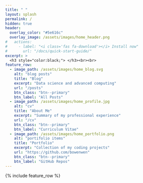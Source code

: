 ```yaml
---
title: " "
layout: splash
permalink: /
hidden: true
header:
  overlay_color: "#5e616c"
  overlay_image: /assets/images/home_header.png
#   actions:
#     - label: "<i class='fas fa-download'></i> Install now"
#       url: "/docs/quick-start-guide/"
excerpt: >
  <h3 style="color:black;"> </h3><br><br>
feature_row:
  - image_path: /assets/images/home_blog.svg
    alt: "blog posts"
    title: "Blog"
    excerpt: "Data science and advanced computing"
    url: "/posts"
    btn_class: "btn--primary"
    btn_label: "All Posts"
  - image_path: /assets/images/home_profile.jpg
    alt: "cv"
    title: "About Me"
    excerpt: "Summary of my professional experience"
    url: "/cv"
    btn_class: "btn--primary"
    btn_label: "Curriculum Vitae"
  - image_path: /assets/images/home_portfolio.png
    alt: "portifolio items"
    title: "Portfolio"
    excerpt: "Collection of my coding projects"
    url: "https://github.com/bowenwen"
    btn_class: "btn--primary"
    btn_label: "GitHub Repos"
---
```


{% include feature_row %}
